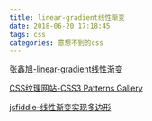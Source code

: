 ```yaml
---
title: linear-gradient线性渐变
date: 2018-06-20 17:18:45
tags: css
categories: 意想不到的css
---
```

[张鑫旭-linear-gradient线性渐变](https://www.zhangxinxu.com/wordpress/2017/10/css3-linear-gradient-dashed-triangle-graph/)

[CSS纹理网站-CSS3 Patterns Gallery](http://lea.verou.me/css3patterns/)


[jsfiddle-线性渐变实现多边形](https://jsfiddle.net/jiangdou/ghoer2z9/)

